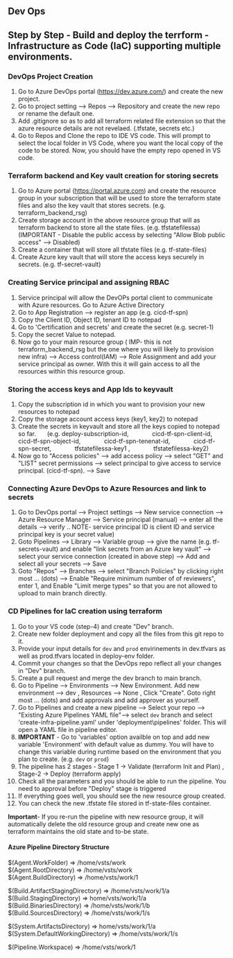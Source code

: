 ## Dev Ops

## Step by Step - Build and deploy the terrform - Infrastructure as Code (IaC) supporting multiple environments.

### DevOps Project Creation

1. Go to Azure DevOps portal (https://dev.azure.com/) and create the new project.
1. Go to project setting --> Repos --> Repository and create the new repo or rename the default one.
1. Add .gitignore so as to add all terraform related file extension so that the azure resource details are not revelaed. (.tfstate, secrets etc.)
1. Go to Repos and Clone the repo to IDE VS code. This will prompt to select the local folder in VS Code, where you want the local copy of the code to be stored. Now, you should have the empty repo opened in VS code.

### Terraform backend and Key vault creation for storing secrets
1. Go to Azure portal (https://portal.azure.com) and create the resource group in your subscription that will be used to store the terraform state files and also the key vault that stores secrets. (e.g. terraform\_backend\_rsg)
1. Create storage account in the above resource group that will as terraform backend to store all the state files. (e.g. tfstatefilessa) (IMPORTANT - Disable the public access by selecting "Allow Blob public access" --> Disabled)
1. Create a container that will store all tfstate files (e.g. tf-state-files)
1. Create Azure key vault that will store the access keys securely in secrets. (e.g. tf-secret-vault)

### Creating Service principal and assigning RBAC
1. Service principal will allow the DevOPs portal client to communicate with Azure resources. Go to Azure Active Directory
1. Go to App Registration --> register an app (e.g. cicd-tf-spn)
1. Copy the Client ID, Object ID, tenant ID to notepad
1. Go to 'Certification and secrets' and create the secret (e.g. secret-1)
1. Copy the secret Value to notepad.
1. Now go to your main resource group ( IMP- this is not terraform\_backend\_rsg but the one where you will likely to provision new infra) --> Access control(IAM) --> Role Assignment and add your service principal as owner. With this it will gain access to all the resources within this resource group.

### Storing the access keys and App Ids to keyvault
1. Copy the subscription id in which you want to provision your new resources to notepad
2. Copy the storage account access keys (key1, key2) to notepad
1. Create the secrets in keyvault and store all the keys copied to notepad so far.
`	`(e.g. 	deploy-subscription-id,
`	    `cicd-tf-spn-client-id,
`		`cicd-tf-spn-object-id,
`		`cicd-tf-spn-tenenat-id,
`		`cicd-tf-spn-secret,
`		`tfstatefilessa-key1 ,
`		`tfstatefilessa-key2)
1. Now go to "Access policies" --> add access policy --> select "GET" and "LIST" secret permissions --> select principal to give access to service principal. (cicd-tf-spn). --> Save

### Connecting Azure DevOps to Azure Resources and link to secrets

1. Go to DevOps portal --> Project settings --> New service connection --> Azure Resource Manager --> Service principal (manual) -->
enter all the details --> verify .. NOTE- service principal ID is client ID and service principal key is your secret value)
1. Goto Pipelines --> Library --> Variable group --> give the name (e.g. tf-secrets-vault) and enable "link secrets from an Azure key vault" --> select your service connection (created in above step) --> Add and select all your secrets --> Save
1. Goto "Repos" --> Branches --> select "Branch Policies" by clicking right most ... (dots) --> Enable "Require minimum number of of reviewers", enter 1,  and Enable "Limit merge types" so that you are not allowed to upload to main branch directly.

### CD Pipelines for IaC creation using terraform

1. Go to your VS code (step-4) and create "Dev" branch.
1. Create new folder deployment and copy all the files from this git repo to it.
2. Provide your input details for `dev` and `prod` envirinements in dev.tfvars as well as prod.tfvars located in deploy-env folder.
3. Commit your changes so that the DevOps repo reflect all your changes in "Dev" branch.
4. Create a pull request and merge the dev branch to main branch.
5. Go to Pipeline --> Environments --> New Environment. Add new environment --> dev , Resources --> None , Click "Create". Goto right most ... (dots) and add approvals and add approver as yourself.
6. Go to Pipelines and create a new pipeline --> Select your repo --> "Existing Azure Pipelines YAML file"--> select `dev` branch and select 'create-infra-pipeline.yaml' under 'deployment\pipelines' folder. This will open a YAML file in pipeline editor.
7. **IMPORTANT** - Go to 'variables' option availble on top and add new variable 'Environment' with default value as dummy. You will have to change this variable during runtime based on the environment that you plan to create. (e.g. `dev` or `prod`)
8. The pipeline has 2 stages - Stage 1 -> Validate (terraform Init and Plan) , Stage-2 -> Deploy (terraform apply)
9. Check all the parameters and you should be able to run the pipeline. You need to approval before "Deploy" stage is triggered
10. If everything goes well, you should see the new resource group created.
11. You can check the new .tfstate file stored in tf-state-files container.

**Important**- If you re-run the pipeline with new resource group, it will automatically delete the old resource group and create new one as terraform maintains the old state and to-be state.

#### Azure Pipeline Directory Structure

$(Agent.WorkFolder) => /home/vsts/work  
$(Agent.RootDirectory) => /home/vsts/work   
$(Agent.BuildDirectory) => /home/vsts/work/1  

$(Build.ArtifactStagingDirectory) => /home/vsts/work/1/a  
$(Build.StagingDirectory) => home/vsts/work/1/a  
$(Build.BinariesDirectory) => /home/vsts/work/1/b  
$(Build.SourcesDirectory) => /home/vsts/work/1/s  

$(System.ArtifactsDirectory) => home/vsts/work/1/a  
$(System.DefaultWorkingDirectory) => /home/vsts/work/1/s  

$(Pipeline.Workspace) => /home/vsts/work/1